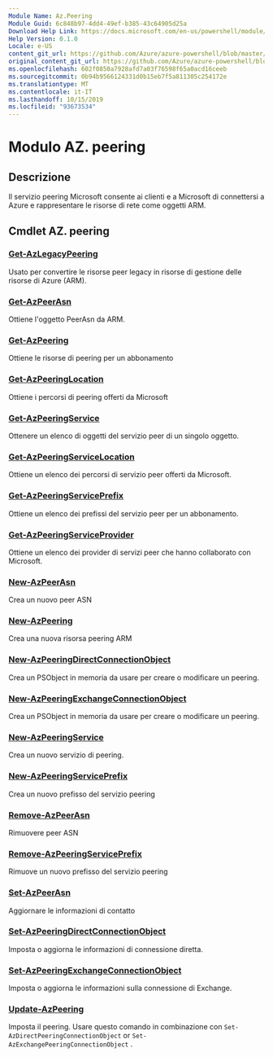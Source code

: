 ```yaml
---
Module Name: Az.Peering
Module Guid: 6c848b97-4dd4-49ef-b385-43c64905d25a
Download Help Link: https://docs.microsoft.com/en-us/powershell/module/az.peering.md
Help Version: 0.1.0
Locale: e-US
content_git_url: https://github.com/Azure/azure-powershell/blob/master/src/Peering/Peering/help/Az.Peering.md
original_content_git_url: https://github.com/Azure/azure-powershell/blob/master/src/Peering/Peering/help/Az.Peering.md
ms.openlocfilehash: 602f0850a7928afd7a03f76598f65a0acd16ceeb
ms.sourcegitcommit: 0b94b9566124331d0b15eb7f5a811305c254172e
ms.translationtype: MT
ms.contentlocale: it-IT
ms.lasthandoff: 10/15/2019
ms.locfileid: "93673534"
---
```

# Modulo AZ. peering
## Descrizione
Il servizio peering Microsoft consente ai clienti e a Microsoft di connettersi a Azure e rappresentare le risorse di rete come oggetti ARM.

## Cmdlet AZ. peering
### [Get-AzLegacyPeering](Get-AzLegacyPeering.md)
Usato per convertire le risorse peer legacy in risorse di gestione delle risorse di Azure (ARM). 

### [Get-AzPeerAsn](Get-AzPeerAsn.md)
Ottiene l'oggetto PeerAsn da ARM.

### [Get-AzPeering](Get-AzPeering.md)
Ottiene le risorse di peering per un abbonamento

### [Get-AzPeeringLocation](Get-AzPeeringLocation.md)
Ottiene i percorsi di peering offerti da Microsoft

### [Get-AzPeeringService](Get-AzPeeringService.md)
Ottenere un elenco di oggetti del servizio peer di un singolo oggetto.

### [Get-AzPeeringServiceLocation](Get-AzPeeringServiceLocation.md)
Ottiene un elenco dei percorsi di servizio peer offerti da Microsoft.

### [Get-AzPeeringServicePrefix](Get-AzPeeringServicePrefix.md)
Ottiene un elenco dei prefissi del servizio peer per un abbonamento.

### [Get-AzPeeringServiceProvider](Get-AzPeeringServiceProvider.md)
Ottiene un elenco dei provider di servizi peer che hanno collaborato con Microsoft.

### [New-AzPeerAsn](New-AzPeerAsn.md)
Crea un nuovo peer ASN 

### [New-AzPeering](New-AzPeering.md)
Crea una nuova risorsa peering ARM

### [New-AzPeeringDirectConnectionObject](New-AzPeeringDirectConnectionObject.md)
Crea un PSObject in memoria da usare per creare o modificare un peering.

### [New-AzPeeringExchangeConnectionObject](New-AzPeeringExchangeConnectionObject.md)
Crea un PSObject in memoria da usare per creare o modificare un peering.

### [New-AzPeeringService](New-AzPeeringService.md)
Crea un nuovo servizio di peering.

### [New-AzPeeringServicePrefix](New-AzPeeringServicePrefix.md)
Crea un nuovo prefisso del servizio peering

### [Remove-AzPeerAsn](Remove-AzPeerAsn.md)
Rimuovere peer ASN

### [Remove-AzPeeringServicePrefix](Remove-AzPeeringServicePrefix.md)
Rimuove un nuovo prefisso del servizio peering

### [Set-AzPeerAsn](Set-AzPeerAsn.md)
Aggiornare le informazioni di contatto

### [Set-AzPeeringDirectConnectionObject](Set-AzPeeringDirectConnectionObject.md)
Imposta o aggiorna le informazioni di connessione diretta. 

### [Set-AzPeeringExchangeConnectionObject](Set-AzPeeringExchangeConnectionObject.md)
Imposta o aggiorna le informazioni sulla connessione di Exchange. 

### [Update-AzPeering](Update-AzPeering.md)
Imposta il peering. Usare questo comando in combinazione con `Set-AzDirectPeeringConnectionObject` or `Set-AzExchangePeeringConnectionObject` .

